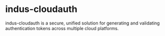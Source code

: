 # indus-cloudauth
indus-cloudauth is a secure, unified solution for generating and validating authentication tokens across multiple cloud platforms.
